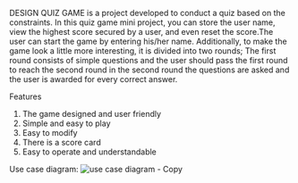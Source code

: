 DESIGN
QUIZ GAME is a project developed to conduct a quiz based on the constraints. In this quiz game mini project, you can store the user name, view the highest score secured by a user, and even reset the score.The user can start the game by entering his/her name. Additionally, to make the game look a little more interesting, it is divided into two rounds; The first round consists of simple questions and the user should pass the first round to reach the second round in the second round the questions are asked and the user is awarded for every correct answer.

Features
1.	The game designed and user friendly
2.	Simple and easy to play
3.	Easy to modify
4.	There is a score card
5.	Easy to operate and understandable
 
Use case diagram:
![use case diagram - Copy](https://user-images.githubusercontent.com/69072041/95656928-10e8e900-0b2f-11eb-8242-3cd6b56610a1.png)






                                        

